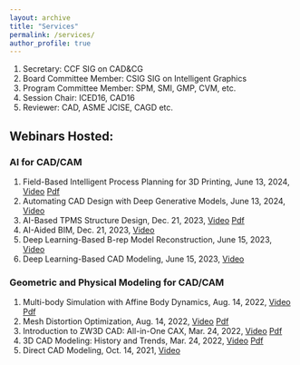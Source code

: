 ```yaml
---
layout: archive
title: "Services"
permalink: /services/
author_profile: true
---
```


1. Secretary: CCF SIG on CAD&CG
1. Board Committee Member: CSIG SIG on Intelligent Graphics
1. Program Committee Member: SPM, SMI, GMP, CVM, etc.
1. Session Chair: ICED16, CAD16
1. Reviewer: CAD, ASME JCISE, CAGD etc.

## Webinars Hosted:
### AI for CAD/CAM    
1. Field-Based Intelligent Process Planning for 3D Printing, June 13, 2024, [Video](https://www.bilibili.com/video/BV1Qy411q7xP) [Pdf](https://games-1312234642.cos.ap-guangzhou.myqcloud.com/pdf/Games2024327%E7%8E%8B%E6%98%8C%E5%87%8C.pdf)
1. Automating CAD Design with Deep Generative Models, June 13, 2024, [Video](https://www.bilibili.com/video/BV1sr421F7DX)
1. AI-Based TPMS Structure Design, Dec. 21, 2023, [Video](https://www.bilibili.com/video/BV19b4y1379m) [Pdf](https://games-1312234642.cos.ap-guangzhou.myqcloud.com/pdf/Games2023305%E5%90%95%E7%90%B3.pdf)
1. AI-Aided BIM, Dec. 21, 2023, [Video](https://www.bilibili.com/video/BV1Pi4y1h7Fq) 
1. Deep Learning-Based B-rep Model Reconstruction, June 15, 2023, [Video](https://www.bilibili.com/video/BV1Am4y1e74A) 
1. Deep Learning-Based CAD Modeling, June 15, 2023, [Video](https://www.bilibili.com/video/BV1PW4y1X73m) 


### Geometric and Physical Modeling for CAD/CAM
1. Multi-body Simulation with Affine Body Dynamics, Aug. 14, 2022, [Video](https://www.bilibili.com/video/BV1BV4y1s77u) [Pdf](https://games-1312234642.cos.ap-guangzhou.myqcloud.com/pdf/Games2022242%E6%9D%8E%E6%97%BB%E8%BE%B0.pdf)
1. Mesh Distortion Optimization, Aug. 14, 2022, [Video](https://www.bilibili.com/video/BV1dt4y1g7Wd) [Pdf](https://games-1312234642.cos.ap-guangzhou.myqcloud.com/pdf/Games2022242%E6%9C%B1%E5%AE%87%E5%B3%B0.pdf)
1. Introduction to ZW3D CAD: All-in-One CAX, Mar. 24, 2022, [Video](https://www.bilibili.com/video/BV1jT4y1i7ej) [Pdf](https://games-1312234642.cos.ap-guangzhou.myqcloud.com/pdf/Games2022222%E6%9D%8E%E4%BC%9A%E6%B1%9F.pdf)
1. 3D CAD Modeling: History and Trends, Mar. 24, 2022, [Video](https://www.bilibili.com/video/BV12S4y1U7nr) [Pdf](https://games-1312234642.cos.ap-guangzhou.myqcloud.com/pdf/Games2022222%E6%A2%85%E6%95%AC%E6%88%90.pdf)
1. Direct CAD Modeling, Oct. 14, 2021, [Video](https://www.bilibili.com/video/BV1fQ4y1i7JR/)